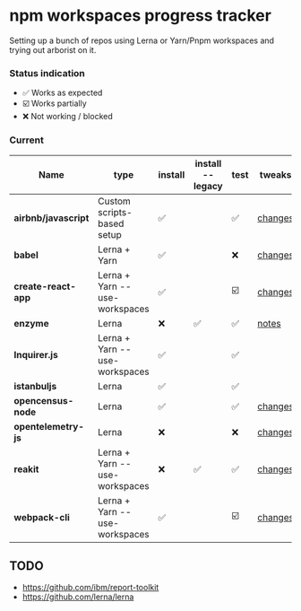 # npm workspaces progress tracker

Setting up a bunch of repos using Lerna or Yarn/Pnpm workspaces and trying out arborist on it.

### Status indication
- :white_check_mark: Works as expected
- :ballot_box_with_check: Works partially
- :x: Not working / blocked

### Current

|   Name                |   type                        |   install                     | install --legacy              |   test                    |   tweaks  |
|-----------------------|-------------------------------|-------------------------------|-------------------------------|---------------------------|-----------|
| **airbnb/javascript** | Custom scripts-based setup    | :white_check_mark:            |                               | :white_check_mark:        | [changes](https://github.com/ruyadorno/javascript/commit/712b597b81cdd5b25e8557bba20ef850996378a5)     |
| **babel**             | Lerna + Yarn                  | :white_check_mark:            |                               | :x:                       | [changes](https://github.com/ruyadorno/babel/commit/53aa8d315cc7bdf284d656fd206db3f7c0bc4beb)     |
| **create-react-app**  | Lerna + Yarn --use-workspaces | :white_check_mark:            |                               | :ballot_box_with_check:   | [changes](https://github.com/ruyadorno/create-react-app/commit/2cfcaf1b0cdc6a1119abce18bcbe7812e7d35005)   |
| **enzyme**            | Lerna                         | :x:                           | :white_check_mark:            | :white_check_mark:        | [notes](https://github.com/ruyadorno/enzyme/commit/7b5a0696717d511957a0d32fc83abdbc636642b1)      |
| **Inquirer.js**       | Lerna + Yarn --use-workspaces | :white_check_mark:            |                               | :white_check_mark:        |           |
| **istanbuljs**        | Lerna                         | :white_check_mark:            |                               | :white_check_mark:        |           |
| **opencensus-node**   | Lerna                         | :white_check_mark:            |                               | :white_check_mark:        | [changes](https://github.com/ruyadorno/opencensus-node/commit/bb237277657010e969f35a7f29108fa32162eedf)  |
| **opentelemetry-js**  | Lerna                         | :x:                           |                               | :x:                       | [changes](https://github.com/ruyadorno/opentelemetry-js/commit/eb7cc68f1f1a6e26a6047fcccecbcd1a7dd4c5bb)  |
| **reakit**            | Lerna + Yarn --use-workspaces | :x:                           | :white_check_mark:            | :white_check_mark:        | [changes](https://github.com/ruyadorno/reakit/commit/cbc82a44210f22e3fbb2f00c697d9c43cdc9773b)    |
| **webpack-cli**       | Lerna + Yarn --use-workspaces | :white_check_mark:            |                               | :ballot_box_with_check:   | [changes](https://github.com/ruyadorno/webpack-cli/commit/140bd24f46673dad9e222652ad61499ed616f003)   |

## TODO

- https://github.com/ibm/report-toolkit
- https://github.com/lerna/lerna
